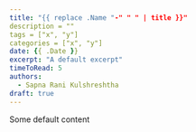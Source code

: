 ```yaml
---
title: "{{ replace .Name "-" " " | title }}"
description = ""
tags = ["x", "y"]
categories = ["x", "y"]
date: {{ .Date }}
excerpt: "A default excerpt"
timeToRead: 5
authors:
  - Sapna Rani Kulshreshtha
draft: true
---
```



Some default content
